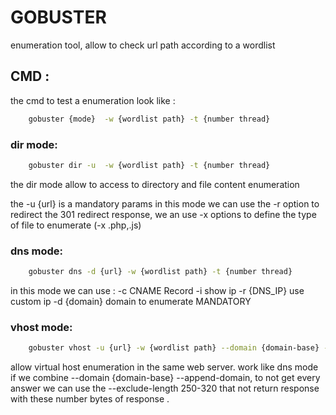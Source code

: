# GOBUSTER

enumeration tool, allow to check url path according to a wordlist

## CMD :

the cmd to test a enumeration look like :

```bash
	gobuster {mode}  -w {wordlist path} -t {number thread}
```

### dir mode:

```bash
	gobuster dir -u  -w {wordlist path} -t {number thread}
```

the dir mode allow to access to directory and file content enumeration

the -u {url} is a mandatory params
in this mode we can use the -r option to redirect the 301 redirect response,
we an use -x options to define the type of file to enumerate (-x .php,.js)

### dns mode:

```bash
	gobuster dns -d {url} -w {wordlist path} -t {number thread}
```

in this mode we can use :
-c CNAME Record
-i show ip
-r {DNS_IP} use custom ip
-d {domain} domain to enumerate MANDATORY

### vhost mode:

```bash
	gobuster vhost -u {url} -w {wordlist path} --domain {domain-base} --append-domain --exclude-length 250-320
```

allow virtual host enumeration in the same web server.
work like dns mode if we combine --domain {domain-base} --append-domain, to not get every answer we can use the --exclude-length 250-320 that not return response with these number bytes of response .
